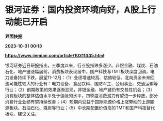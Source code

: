 # 银河证券：国内投资环境向好，A股上行动能已开启
**界面快报**

**2023-10-31 00:13**

**https://www.jiemian.com/article/10311445.html**

银河证券近日研报指出，三季度以来，行业股指跌多涨少。非银金融、煤炭、石油石化、地产链涨幅居前，消费板块表现居中，国产科技与TMT板块深度回调，电力设备持续下跌。展望11-12月：（1）业绩增速较高、估值较低、北向资金未来回流可能性较大的行业有：电力设备、食品饮料、国防军工、公用事业、交通运输等行业；（2）前期政策的效果逐渐显现，非银金融、地产链仍有交易性机会；（3）消费板块的整体估值水平处于偏低的水平，四季度消费潜力有望进一步释放，部分消费行业业绩有望持续改善；（4）短期内受益于国际能源价格上涨带动的上游能源板块，石油石化、煤炭等行业；（5）中长期配置价值高的TMT和国产科技替代板块，建议关注。
